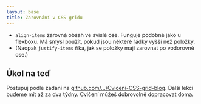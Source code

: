 ```yaml
---
layout: base
title: Zarovnání v CSS gridu
---
```


- `align-items` zarovná obsah ve svislé ose. Funguje podobně jako u flexboxu. Má smysl použít, pokud jsou některé řádky vyšší než položky.
- (Naopak `justify-items` říká, jak se položky mají zarovnat po vodorovné ose.)

## Úkol na teď

Postupuj podle zadání na [github.com/…/Cviceni-CSS-grid-blog](https://github.com/Czechitas-podklady-WEB/Cviceni-CSS-grid-blog). Další lekci budeme mít až za dva týdny. Cvičení můžeš dobrovolně dopracovat doma.
